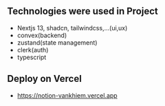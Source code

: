 ## Technologies were used in Project

- Nextjs 13, shadcn, tailwindcss,...(ui,ux)
- convex(backend)
- zustand(state management)
- clerk(auth)
- typescript

## Deploy on Vercel

- https://notion-vankhiem.vercel.app
